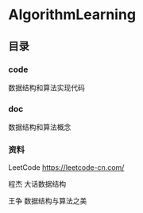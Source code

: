 # AlgorithmLearning

## 目录

### code

数据结构和算法实现代码

### doc

数据结构和算法概念

### 资料

LeetCode https://leetcode-cn.com/

程杰 大话数据结构

王争 数据结构与算法之美